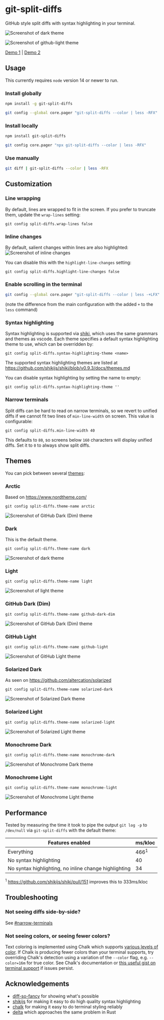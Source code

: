 # git-split-diffs

GitHub style split diffs with syntax highlighting in your terminal.

![Screenshot of dark theme](screenshots/dark.png?raw=true)

![Screenshot of github-light theme](screenshots/github-light.png?raw=true)

[Demo 1](https://asciinema.org/a/Bsk7CFtZkDZ4Ea89BwDcbD8LA) | [Demo 2](https://asciinema.org/a/7HrYqF2vjfrKXt28bv6BUAcym)

## Usage

This currently requires `node` version 14 or newer to run.

### Install globally

```sh
npm install -g git-split-diffs

git config --global core.pager "git-split-diffs --color | less -RFX"
```

### Install locally

```sh
npm install git-split-diffs

git config core.pager "npx git-split-diffs --color | less -RFX"
```

### Use manually

```sh
git diff | git-split-diffs --color | less -RFX
```

## Customization

### Line wrapping

By default, lines are wrapped to fit in the screen. If you prefer to truncate them, update the `wrap-lines` setting:

```
git config split-diffs.wrap-lines false
```

### Inline changes

By default, salient changes within lines are also highlighted:
![Screenshot of inline changes](screenshots/inline-changes.png?raw=true)

You can disable this with the `highlight-line-changes` setting:

```
git config split-diffs.highlight-line-changes false
```

### Enable scrolling in the terminal

```sh
git config --global core.pager "git-split-diffs --color | less -+LFX"
```

(note the difference from the main configuration with the added `+` to the `less` command)

### Syntax highlighting

Syntax highlighting is supported via [shiki](https://github.com/shikijs/shiki/), which uses the same grammars and themes as vscode. Each theme specifies a default syntax highlighting theme to use, which can be overridden by:

```
git config split-diffs.syntax-highlighting-theme <name>
```

The supported syntax highlighting themes are listed at https://github.com/shikijs/shiki/blob/v0.9.3/docs/themes.md

You can disable syntax highlighting by setting the name to empty:

```
git config split-diffs.syntax-highlighting-theme ''
```

### Narrow terminals

Split diffs can be hard to read on narrow terminals, so we revert to unified diffs if we cannot fit two lines of `min-line-width` on screen. This value is configurable:

```
git config split-diffs.min-line-width 40
```

This defaults to `80`, so screens below `160` characters will display unified diffs. Set it to `0` to always show split diffs.

## Themes

You can pick between several [themes](themes/):

### Arctic

Based on https://www.nordtheme.com/

```
git config split-diffs.theme-name arctic
```

![Screenshot of GitHub Dark (Dim) theme](screenshots/arctic.png?raw=true)

### Dark

This is the default theme.

```
git config split-diffs.theme-name dark
```

![Screenshot of dark theme](screenshots/dark.png?raw=true)

### Light

```
git config split-diffs.theme-name light
```

![Screenshot of light theme](screenshots/light.png?raw=true)

### GitHub Dark (Dim)

```
git config split-diffs.theme-name github-dark-dim
```

![Screenshot of GitHub Dark (Dim) theme](screenshots/github-dark-dim.png?raw=true)

### GitHub Light

```
git config split-diffs.theme-name github-light
```

![Screenshot of GitHub Light theme](screenshots/github-light.png?raw=true)

### Solarized Dark

As seen on https://github.com/altercation/solarized

```
git config split-diffs.theme-name solarized-dark
```

![Screenshot of Solarized Dark theme](screenshots/solarized-dark.png?raw=true)

### Solarized Light

```
git config split-diffs.theme-name solarized-light
```

![Screenshot of Solarized Light theme](screenshots/solarized-light.png?raw=true)

### Monochrome Dark

```
git config split-diffs.theme-name monochrome-dark
```

![Screenshot of Monochrome Dark theme](screenshots/monochrome-dark.png?raw=true)

### Monochrome Light

```
git config split-diffs.theme-name monochrome-light
```

![Screenshot of Monochrome Light theme](screenshots/monochrome-light.png?raw=true)

## Performance

Tested by measuring the time it took to pipe the output `git log -p` to `/dev/null` via `git-split-diffs` with the default theme:

| Features enabled                                      | ms/kloc         |
| ----------------------------------------------------- | --------------- |
| Everything                                            | 466<sup>1</sup> |
| No syntax highlighting                                | 40              |
| No syntax highlighting, no inline change highlighting | 34              |

<sup>1</sup> https://github.com/shikijs/shiki/pull/151 improves this to 333ms/kloc

## Troubleshooting

### Not seeing diffs side-by-side?

See [#narrow-terminals](#narrow-terminals)

### Not seeing colors, or seeing fewer colors?

Text coloring is implemented using Chalk which supports [various levels of color](https://github.com/chalk/chalk#supportscolor). If Chalk is producing fewer colors than your terminal supports, try overriding Chalk's detection using a variation of the `--color` flag, e.g. `--color=16m` for true color. See Chalk's documentation or [this useful gist on terminal support](https://gist.github.com/XVilka/8346728) if issues persist.

## Acknowledgements

-   [diff-so-fancy](https://github.com/so-fancy/diff-so-fancy) for showing what's possible
-   [shikijs](https://github.com/shikijs/shiki) for making it easy to do high quality syntax highlighting
-   [chalk](https://github.com/chalk/chalk) for making it easy to do terminal styling reliably
-   [delta](https://github.com/dandavison/delta) which approaches the same problem in Rust
